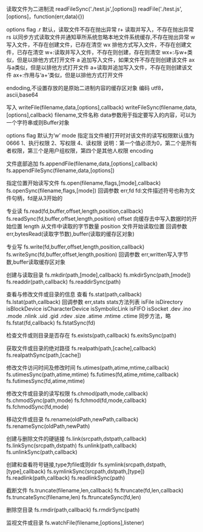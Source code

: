 读取文件为二进制流
readFileSync('./test.js',[options])
readFile('./test.js',[options]，function(err,data){})

options
flag
.r 默认，读取文件不存在抛出异常
r+ 读取并写入，不存在抛出异常
rs 以同步方式读取文件并通知草所系统忽略本地文件系统缓存,不存在抛出异常
w 写入文件，不存在创建文件，已存在清空
wx 排他方式写入文件，不存在创建文件，已存在清空
w+:读取并写入文件，不存在则创建，存在则清空
wx+:与w+类似，但是以排他方式打开文件
a 追加写入文件，如果文件不存在则创建该文件
ax 与a类似，但是以排他方式打开文件
a+读取并追加写入文件，不存在则创建该文件
ax+:作用与‘a+’类似，但是以排他方式打开文件

endoding,不设置存放的是原始二进制内容的缓存区对象
编码 utf8，ascii,base64


写入
writeFile(filename,data,[options],callback)
writeFileSync(filename,data,[options],callback)
filename,文件名称
data参数用于指定要写入的内容，可以为一个字符串或则Buffer对象

options
flag 默认为‘w’
mode 指定当文件被打开时对该文件的读写权限默认值为0666
1、执行权限
2、写权限
4、读权限
说明：第一个值必须为0，第二个是所有者权限，第三个是用户组权限，第四个是其他人权限
encoding


文件底部追加
fs.appendFile(filename,data,[options],callback)
fs.appendFileSync(filename,data,[options])

指定位置开始读写文件
fs.open(filename,flags,[mode],callback)
fs.openSync(filename,flags,[mode])
回调参数 err,fd
fd:文件描述符号也称为文件句柄，fd是从3开始的

专业读
fs.read(fd,buffer,offset,length,position,callback)
fs.readSync(fd,buffer,offset,length,position)
offset 向缓存去中写入数据时的开始位置
length 从文件中读取的字节数量
position 文件开始读取位置
回调参数
err,bytesRead(读取字节数),buffer(读取的缓存区对象) 

专业写
fs.write(fd,buffer,offset,length,position,callback)
fs.writeSync(fd,buffer,offset,length,position)
回调参数
err,written写入字节数,buffer读取缓存区对象

创建与读取目录
fs.mkdir(path,[mode],callback)
fs.mkdirSync(path,[mode])
fs.readdir(path,callback)
fs.readdirSync(path)

查看与修改文件或目录的信息
查看
fs.stat(path,callback)
fs.lstat(path,callback)
回调参数 err,stats
stats方法列表
isFile
isDirectory
isBlockDevice
isCharacterDevice
isSymbolicLink
isFIFO
isSocket
.dev
.ino
.mode
.nlink
.uid
.gid
.rdev
.size
.atime
.mtime
.ctime
同步方法，略
fs.fstat(fd,callback)
fs.fstatSync(fd)

检查文件或则目录是否存在
fs.exists(path,callback)
fs.exitsSync(path)

获取文件或目录的绝对路径
fs.realpath(path,[cache],callback)
fs.realpathSync(path,[cache])

修改文件访问时间及修改时间
fs.utimes(path,atime,mtime,callback)
fs.utimesSync(path,atime,mtime)
fs.futimes(fd,atime,mtime,callback)
fs.futimesSync(fd,atime,mtime)

修改文件或目录的读写权限
fs.chmod(path,mode,callback)
fs.chmodSync(path,mode)
fs.fchmod(fd,mode,callback)
fs.fchmodSync(fd,mode)

移动文件或目录
fs.rename(oldPath,newPath,callback)
fs.renameSync(oldPath,newPath)

创建与删除文件的硬链接
fs.link(srcpath,dstpath,callback)
fs.linkSync(srcpath,dstpath)
fs.unlink(path,callback)
fs.unlinkSync(path,callback)

创建和查看符号链接,type为file或则dir
fs.symlink(srcpath,dstpath,[type],callback)
fs.symlinkSync(srcpath,dstpath,[type])
fs.readlink(path,callback)
fs.readlinkSync(path)

截断文件
fs.truncate(filename,len,callback)
fs.ftruncate(fd,len,callback)
fs.truncateSync(filename,len)
fs.ftruncateSync(fd,len)

删除空目录
fs.rmdir(path,callback)
fs.rmdirSync(path)

监视文件或目录
fs.watchFile(filename,[options],listener)